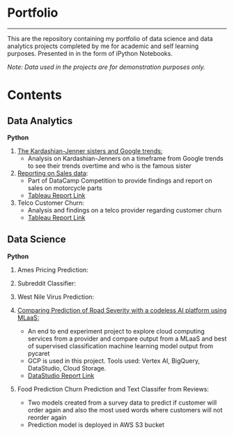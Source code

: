 # Portfolio
---

This are the repository containing my portfolio of data science and data analytics projects completed by me for academic and self learning purposes.
Presented in in the form of iPython Notebooks.

*Note: Data used in the projects are for demonstration purposes only.*

# Contents

## Data Analytics
**Python**
1. [The Kardashian-Jenner sisters and Google trends:](https://github.com/rahyu92/data-science-project/blob/main/Kardashian_Sisters_Google_Trends/The%20Kardasian-Jenner%20sisters%20and%20Google%20Trends.ipynb)
    - Analysis on Kardashian-Jenners on a timeframe from Google trends to see their trends overtime and who is the famous sister
3. [Reporting on Sales data](https://github.com/rahyu92/data-science-project/blob/main/Reporting%20Sales%20Data/Reporting%20data%20sales%20on%20Motorcycle%20Part.ipynb):
    - Part of DataCamp Competition to provide findings and report on sales on motorcycle parts 
    - [Tableau Report Link](https://public.tableau.com/views/ReportingSalesDataonMotorcycleParts/Dashboard2?:language=en-US&:display_count=n&:origin=viz_share_link)
4. Telco Customer Churn: 
    - Analysis and findings on a telco provider regarding customer churn
    - [Tableau Report Link](https://public.tableau.com/views/TelcoChurnReport/Dashboard1?:language=en-US&:display_count=n&:origin=viz_share_link)
## Data Science

**Python**

1. Ames Pricing Prediction: 
2. Subreddit Classifier:
3. West Nile Virus Prediction:
4. [Comparing Prediction of Road Severity with a codeless AI platform using MLaaS:](https://github.com/rahyu92/data-science-project/tree/main/capstone)
     - An end to end experiment project to explore cloud computing services from a provider and compare output from a MLaaS and best of supervised classification machine learning model output from pycaret 
     - GCP is used in this project.  Tools used: Vertex AI, BigQuery, DataStudio, Cloud Storage.
     - [DataStudio Report Link](https://datastudio.google.com/reporting/7ad8ff1d-6f16-401f-ad59-c178c760a0d0)

5.  Food Prediction Churn Prediction and Text Classifer from Reviews:
    - Two models created from a survey data to predict if customer will order again and also the most used words where customers will not reorder again
    - Prediction model is deployed in AWS S3 bucket
 

